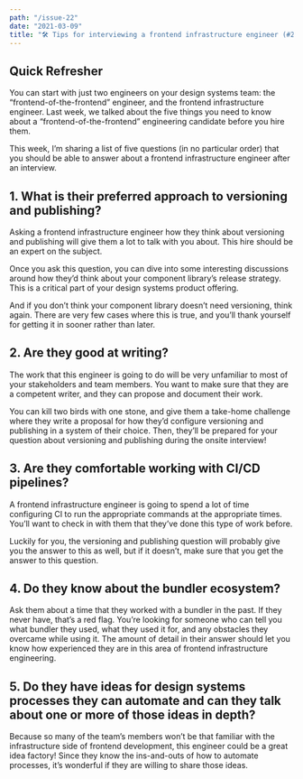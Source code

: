 ```yaml
---
path: "/issue-22"
date: "2021-03-09"
title: "🛠️ Tips for interviewing a frontend infrastructure engineer (#22)"
---
```


## Quick Refresher

You can start with just two engineers on your design systems team: the “frontend-of-the-frontend” engineer, and the frontend infrastructure engineer. Last week, we talked about the five things you need to know about a “frontend-of-the-frontend” engineering candidate before you hire them.

This week, I’m sharing a list of five questions (in no particular order) that you should be able to answer about a frontend infrastructure engineer after an interview.

## 1. What is their preferred approach to versioning and publishing?

Asking a frontend infrastructure engineer how they think about versioning and publishing will give them a lot to talk with you about. This hire should be an expert on the subject.

Once you ask this question, you can dive into some interesting discussions around how they’d think about your component library’s release strategy. This is a critical part of your design systems product offering.

And if you don’t think your component library doesn’t need versioning, think again. There are very few cases where this is true, and you’ll thank yourself for getting it in sooner rather than later.

## 2. Are they good at writing?

The work that this engineer is going to do will be very unfamiliar to most of your stakeholders and team members. You want to make sure that they are a competent writer, and they can propose and document their work.

You can kill two birds with one stone, and give them a take-home challenge where they write a proposal for how they’d configure versioning and publishing in a system of their choice. Then, they’ll be prepared for your question about versioning and publishing during the onsite interview!

## 3. Are they comfortable working with CI/CD pipelines?

A frontend infrastructure engineer is going to spend a lot of time configuring CI to run the appropriate commands at the appropriate times. You’ll want to check in with them that they’ve done this type of work before.

Luckily for you, the versioning and publishing question will probably give you the answer to this as well, but if it doesn’t, make sure that you get the answer to this question.
​

## 4. Do they know about the bundler ecosystem?

Ask them about a time that they worked with a bundler in the past. If they never have, that’s a red flag. You’re looking for someone who can tell you what bundler they used, what they used it for, and any obstacles they overcame while using it. The amount of detail in their answer should let you know how experienced they are in this area of frontend infrastructure engineering.

## 5. Do they have ideas for design systems processes they can automate and can they talk about one or more of those ideas in depth?

Because so many of the team’s members won’t be that familiar with the infrastructure side of frontend development, this engineer could be a great idea factory! Since they know the ins-and-outs of how to automate processes, it’s wonderful if they are willing to share those ideas.
